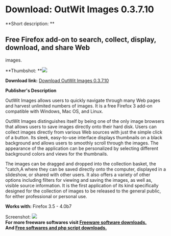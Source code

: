 # Download: OutWit Images 0.3.7.10

**Short description: **

## Free Firefox add-on to search, collect, display, download, and share Web
images.

  
**Thumbshot: **![](http://www.freewarefiles.com/screenshot/outiwtimg_md.jpg)   
  
**Download link:** [Download OutWit Images 0.3.7.10](http://freesoftwares.boysofts.com/OutWit-Images_program_46061.html)  
  

**Publisher's Description**  
  

OutWit Images allows users to quickly navigate through many Web pages and
harvest unlimited numbers of images. It is a free Firefox 3 add-on compatible
with Windows, Mac OS, and Linux.

OutWit Images distinguishes itself by being one of the only image browsers
that allows users to save images directly onto their hard disk. Users can
collect images directly from various Web sources with just the simple click of
a button. Its sleek, easy-to-use interface displays thumbnails on a black
background and allows users to smoothly scroll through the images. The
appearance of the application can be personalized by selecting different
background colors and views for the thumbnails.

The images can be dragged and dropped into the collection basket, the "catch,A
where they can be saved directly onto the computer, displayed in a slideshow,
or shared with other users. It also offers a variety of other options
including filters for viewing and saving the images, as well as, visible
source information. It is the first application of its kind specifically
designed for the collection of images to be released to the general public,
for either professional or personal use.

**Works with:** Firefox 3.5 - 4.0b7

  
  
Screenshot: ![](http://www.freewarefiles.com/screenshot/outiwtimg.jpg)  
**For more freeware softwares visit [Freeware software downloads.](http://freesoftwares.boysofts.com/)**   
**And [Free softwares and php script downloads.](http://www.boysofts.com/)**

